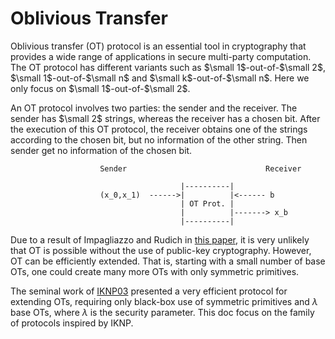 # Oblivious Transfer
Oblivious transfer (OT) protocol is an essential tool in cryptography that provides a wide range of applications in secure multi-party computation. The OT protocol has different variants such as $\small 1$-out-of-$\small 2$, $\small 1$-out-of-$\small n$ and $\small k$-out-of-$\small n$. Here we only focus on $\small 1$-out-of-$\small 2$.

An OT protocol involves two parties: the sender and the receiver. The sender has $\small 2$ strings, whereas the receiver has a chosen bit. After the execution of this OT protocol, the receiver obtains one of the strings according to the chosen bit, but no information of the other string. Then sender get no information of the chosen bit.

```text
                    Sender                               Receiver
    
                                      |----------|
                    (x_0,x_1)  ------>|          |<------ b
                                      | OT Prot. |
                                      |          |-------> x_b 
                                      |----------|                
```

Due to a result of Impagliazzo and Rudich in [this paper](https://citeseerx.ist.psu.edu/viewdoc/download?doi=10.1.1.14.6170&rep=rep1&type=pdf), it is very unlikely that OT is possible without the use of public-key cryptography. However, OT can be efficiently extended. That is, starting with a small number of base OTs, one could create many more OTs with only symmetric primitives.

The seminal work of [IKNP03](https://www.iacr.org/archive/crypto2003/27290145/27290145.pdf) presented a very efficient protocol for extending OTs, requiring only black-box use of symmetric primitives and $\lambda$ base OTs, where $\lambda$ is the security parameter. This doc focus on the family of protocols inspired by IKNP.